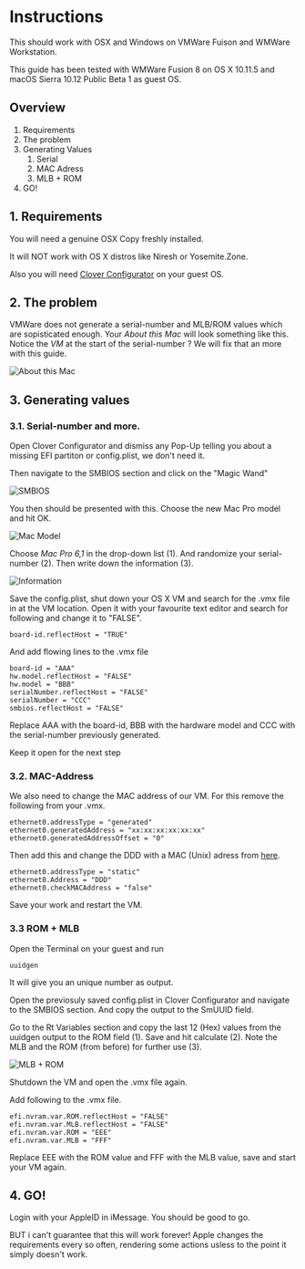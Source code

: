 # Instructions

This should work with OSX and Windows on VMWare Fuison and WMWare Workstation.

This guide has been tested with WMWare Fusion 8 on OS X 10.11.5 and macOS Sierra 10.12 Public Beta 1 as guest OS.

## Overview

1. Requirements
2. The problem
3. Generating Values
    1. Serial
    2. MAC Adress
    3. MLB + ROM
4. GO!

## 1. Requirements
You will need a genuine OSX Copy freshly installed.

It will NOT work with OS X distros like Niresh or Yosemite.Zone.

Also you will need [Clover Configurator](http://mackie100projects.altervista.org) on your guest OS.

## 2. The problem

VMWare does not generate a serial-number and MLB/ROM values which are sopisticated enough. Your _About this Mac_ will look something like this. Notice the _VM_ at the start of the serial-number ? We will fix that an more with this guide.

![_About this Mac_](https://raw.githubusercontent.com/toshmatik/VMWare-iMessage/master/Pictures/problem.png)

## 3. Generating values

### 3.1. Serial-number and more.

Open Clover Configurator and dismiss any Pop-Up telling you about a missing EFI partiton or config.plist, we don't need it.

Then navigate to the SMBIOS section and click on the "Magic Wand"

![_SMBIOS_](https://raw.githubusercontent.com/toshmatik/VMWare-iMessage/master/Pictures/clover-1.png)

You then should be presented with this. Choose the new Mac Pro model and hit OK.

![_Mac Model_](https://raw.githubusercontent.com/toshmatik/VMWare-iMessage/master/Pictures/clover-2.png)

Choose _Mac Pro 6,1_ in the drop-down list (1). And randomize your serial-number (2). Then write down the information (3).

![_Information_](https://raw.githubusercontent.com/toshmatik/VMWare-iMessage/master/Pictures/clover-3.png)

Save the config.plist, shut down your OS X VM and search for the .vmx file in at the VM location. Open it with your favourite text editor and search for following and change it to "FALSE".

    board-id.reflectHost = "TRUE"

And add flowing lines to the .vmx file

    board-id = "AAA"
    hw.model.reflectHost = "FALSE"
    hw.model = "BBB"
    serialNumber.reflectHost = "FALSE"
    serialNumber = "CCC"
    smbios.reflectHost = "FALSE"

Replace AAA with the board-id, BBB with the hardware model and CCC with the serial-number previously generated.

Keep it open for the next step

### 3.2. MAC-Address

We also need to change the MAC address of our VM. For this remove the following from your .vmx.

    ethernet0.addressType = "generated"
    ethernet0.generatedAddress = "xx:xx:xx:xx:xx:xx"
    ethernet0.generatedAddressOffset = "0"

Then add this and change the DDD with a MAC (Unix) adress from [here](http://hwaddress.com/company/apple-inc).

    ethernet0.addressType = "static"
    ethernet0.Address = "DDD"
    ethernet0.checkMACAddress = "false"

Save your work and restart the VM.

### 3.3 ROM + MLB

Open the Terminal on your guest and run

    uuidgen

It will give you an unique number as output.

Open the previosuly saved config.plist in Clover Configurator and navigate to the SMBIOS section. And copy the output to the SmUUID field.

Go to the Rt Variables section and copy the last 12 (Hex) values from the uuidgen output to the ROM field (1). Save and hit calculate (2). Note the MLB and the ROM (from before) for further use (3).

![_MLB + ROM_](https://raw.githubusercontent.com/toshmatik/VMWare-iMessage/master/Pictures/mlb.png)

Shutdown the VM and open the .vmx file again.

Add following to the .vmx file.

    efi.nvram.var.ROM.reflectHost = "FALSE"
    efi.nvram.var.MLB.reflectHost = "FALSE"
    efi.nvram.var.ROM = "EEE"
    efi.nvram.var.MLB = "FFF"

Replace EEE with the ROM value and FFF with the MLB value, save and start your VM again.

## 4. GO!

Login with your AppleID in iMessage. You should be good to go.

BUT i can't guarantee that this will work forever! Apple changes the requirements every so often, rendering some actions usless to the point it simply doesn't work.
